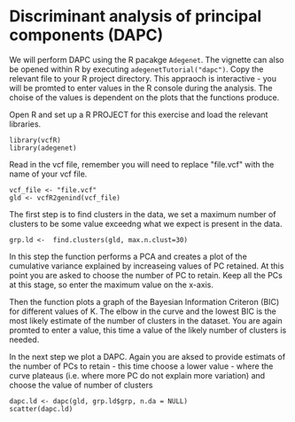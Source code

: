 # Discriminant analysis of principal components (DAPC)

We will perform DAPC using the R pacakge ```Adegenet```. The vignette can also be opened within R by executing ```adegenetTutorial("dapc")```.
Copy the relevant file to your R project directory. This appraoch is interactive - you will be promted to enter values in the R console during the analysis. The choise of the values is dependent on the plots that the functions produce.

Open R and set up a R PROJECT for this exercise and load the relevant libraries.

```
library(vcfR)
library(adegenet)

```
Read in the vcf file, remember you will need to replace "file.vcf" with the name of your vcf file. 
```
vcf_file <- "file.vcf"
gld <- vcfR2genind(vcf_file)
```
The first step is to find clusters in the data, we set a maximum number of clusters to be some value exceedng what we expect is present in the data.
```
grp.ld <-  find.clusters(gld, max.n.clust=30)
```
In this step the function performs a PCA and creates a plot of the cumulative variance explained by increaseing values of PC retained. At this point you are asked to choose the number of PC to retain. Keep all the PCs at this stage, so enter the maximum value on the x-axis. 

Then the function plots a graph of the Bayesian Information Criteron (BIC) for different values of K. The elbow in the curve and the lowest BIC is the most likely estimate of the number of clusters in the dataset. You are again promted to enter a value, this time a value of the likely number of clusters is needed.

In the next step we plot a DAPC. Again you are aksed to provide estimats of the number of PCs to retain - this time choose a lower value - where the curve plateaus (i.e. where more PC do not explain more variation) and choose the value of number of clusters 
```
dapc.ld <- dapc(gld, grp.ld$grp, n.da = NULL)
scatter(dapc.ld)

```

